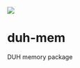 [![](https://github.com/sifive/duh-mem/workflows/Node%20CI/badge.svg)](https://github.com/sifive/duh-mem/actions)

# duh-mem

DUH memory package
